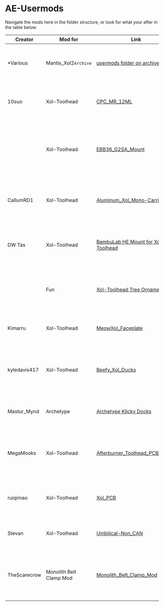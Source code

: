 # AE-Usermods
Navigate the mods here in the folder structure, or look for what your after in the table below.

| Creator      | Mod for                 | Link                                                                                                      | Description                                                                    |
| ------------ | ----------------------- | --------------------------------------------------------------------------------------------------------- | ------------------------------------------------------------------------------ |
| *Various     | Mantis_Xol2`Archive`    | [usermods folder on archived repo](https://github.com/Armchair-Engineering/Mantis-Xol/tree/main/usermods) | Just a link to the old mods so they don't get forgotten.                       |
| 10suo        | Xol-Toolhead            | [CPC_MR_12ML](Xol-Toolhead/CPC_MR_12ML)                                                                   | Faceplate for Xol-Toolhead that has cat ears and a paw logo                    |
|              | Xol-Toolhead            | [EBB36_G2SA_Mount](Xol-Toolhead/EBB36_G2SA_Mount)                                                         | Carriage and belt clip adapted to the non MGN12H size of CPC MR 12ML rails     |
| CallumRD1    | Xol-Toolhead            | [Aluminum_Xol_Mono-Carriage](Xol-Toolhead/Aluminum_Xol_Mono-Carriage)                                     | Xol Aluminum mono-carriage for MGN12H rails and 6mm Belts                      |
| DW Tas       | Xol-Toolhead            | [BambuLab HE Mount for Xol Toolhead](Xol-Toolhead/BambuLab_Xol_HE_Mount)                                  | Hotend mount for BambuLab hotends to work with pre-release Xol                 |
|              | Fun                     | [Xol-Toolhead Tree Ornament](Xol-Toolhead/Xol-Extras/Ornaments/)                                          | A mini Xol-Toolhead to hang on your tree for the holiday season                |
| Kimarru      | Xol-Toolhead            | [MeowXol_Faceplate](Xol-Toolhead/MeowXol_Faceplate)                                                       | Mount for EBB36 CAN board on G2SA extruder                                     |
| kyledavis417 | Xol-Toolhead            | [Beefy_Xol_Ducks](Xol-Toolhead/Beefy_Xol_Ducks/)                                                          | Ducts for the xol toolhead with stronger walls and various tweaks              |
| Mastur_Mynd  | Archetype               | [Archetype Klicky Docks](Archetype/Klicky_Dock_Arms)                                                      | Purpose build Klicky arms for all Archetype sizes                              |
| MegaMooks    | Xol-Toolhead            | [Afterburner_Toolhead_PCB_Mount](Xol-Toolhead/Afterburner_Toolhead_PCB_Mount)                             | A Mount for the Hartk afterburner PCB to use with Xol-Toolhead on Xol-Carriage |
| ruiqimao     | Xol-Toolhead            | [Xol_PCB](Xol-Toolhead/Xol_PCB)                                                                           | Carabiner-compatible toolhead PCB for Xol-Toolhead                             |
| Stevan       | Xol-Toolhead            | [Umbilical-Non_CAN](Xol-Toolhead/Umbilical-Non_CAN)                                                       | Umbilical mounts for Xol-Toolhead - PG7, PG9                                   |
| TheScarecrow | Monolith Belt Clamp Mod | [Monolith_Belt_Clamp_Mod](Archetype/Monolith_Belt_Clamp_Mod)                                              | Rail Mount mod for Monolith belt path and stronger belt tensions               |
